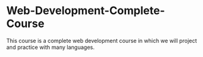 # Web-Development-Complete-Course
This course is a complete web development course in which we will project and practice with many languages.
